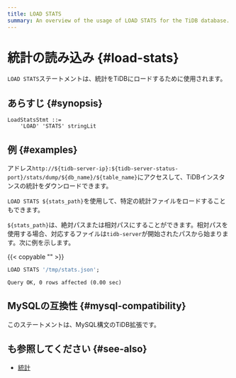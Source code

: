 ```yaml
---
title: LOAD STATS
summary: An overview of the usage of LOAD STATS for the TiDB database.
---
```


# 統計の読み込み {#load-stats}

`LOAD STATS`ステートメントは、統計をTiDBにロードするために使用されます。

## あらすじ {#synopsis}

```ebnf+diagram
LoadStatsStmt ::=
    'LOAD' 'STATS' stringLit
```

## 例 {#examples}

アドレス`http://${tidb-server-ip}:${tidb-server-status-port}/stats/dump/${db_name}/${table_name}`にアクセスして、TiDBインスタンスの統計をダウンロードできます。

`LOAD STATS ${stats_path}`を使用して、特定の統計ファイルをロードすることもできます。

`${stats_path}`は、絶対パスまたは相対パスにすることができます。相対パスを使用する場合、対応するファイルは`tidb-server`が開始されたパスから始まります。次に例を示します。

{{< copyable "" >}}

```sql
LOAD STATS '/tmp/stats.json';
```

```
Query OK, 0 rows affected (0.00 sec)
```

## MySQLの互換性 {#mysql-compatibility}

このステートメントは、MySQL構文のTiDB拡張です。

## も参照してください {#see-also}

-   [統計](/statistics.md)

